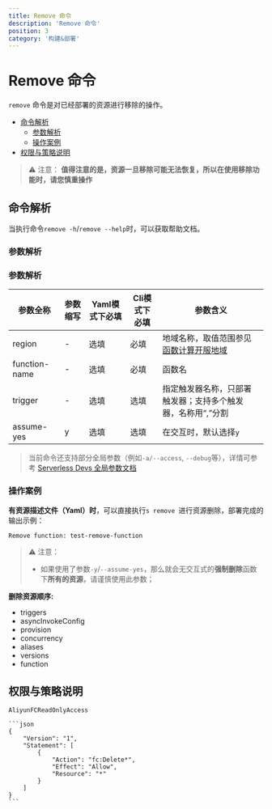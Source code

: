 ```yaml
---
title: Remove 命令
description: 'Remove 命令'
position: 3
category: '构建&部署'
---
```


# Remove 命令

`remove` 命令是对已经部署的资源进行移除的操作。

- [命令解析](#命令解析)
  - [参数解析](#参数解析)
  - [操作案例](#操作案例)
- [权限与策略说明](#权限与策略说明)

>  ⚠️ 注意： **值得注意的是，资源一旦移除可能无法恢复，所以在使用移除功能时，请您慎重操作**


## 命令解析

当执行命令`remove -h`/`remove --help`时，可以获取帮助文档。


### 参数解析

### 参数解析

| 参数全称   | 参数缩写 | Yaml模式下必填 | Cli模式下必填 |参数含义                                                     |
| ---------- | -------- | -------------- |  -------------- |------------------------------------------------------------ |
| region                       | -        | 选填            | 必填           | 地域名称，取值范围参见[函数计算开服地域](https://www.alibabacloud.com/help/zh/fc/product-overview/region-availability) |
| function-name                | -        | 选填            | 必填           | 函数名 |
| trigger  | -        | 选填           |选填   | 指定触发器名称，只部署触发器；支持多个触发器，名称用“,”分割           |                                |
| assume-yes | y        | 选填           |选填   | 在交互时，默认选择`y`                                        |

> 当前命令还支持部分全局参数（例如`-a/--access`, `--debug`等），详情可参考 [Serverless Devs 全局参数文档](https://serverless-devs.com/serverless-devs/command/readme#全局参数)

### 操作案例

**有资源描述文件（Yaml）时**，可以直接执行`s remove `进行资源删除，部署完成的输出示例：

```text
Remove function: test-remove-function
```

> ⚠️ 注意：    
> - 如果使用了参数`-y`/`--assume-yes`，那么就会无交互式的**强制删除**函数下**所有的资源**，请谨慎使用此参数；

**删除资源顺序:**

- triggers
- asyncInvokeConfig
- provision
- concurrency
- aliases
- versions
- function
## 权限与策略说明

 `AliyunFCReadOnlyAccess`  

    ```json
    {
        "Version": "1",
        "Statement": [
            {
                "Action": "fc:Delete*",
                "Effect": "Allow",
                "Resource": "*"
            }
        ]
    }
    ```
